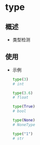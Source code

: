 # type

## 概述

+ 类型检测

## 使用

+ 示例

  ```py
  type(3)
  # int
  ```

  ```py
  type(3.6)
  # float
  ```

  ```py
  type(True)
  # bool
  ```

  ```py
  type(None)
  # NoneType
  ```

  ```py
  type("1")
  # str
  ```


